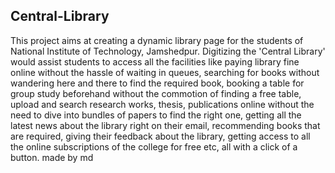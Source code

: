 ## Central-Library

This project aims at creating a dynamic library page for the students of National Institute of Technology, Jamshedpur. Digitizing the 'Central Library' would assist students to access all the facilities like paying library fine online without the hassle of waiting in queues, searching for books without wandering here and there to find the required book, booking a table for group study beforehand without the commotion of finding a free table, upload and search research works, thesis, publications online without the need to dive into bundles of papers to find the right one, getting all the latest news about the library right on their email, recommending books that are required, giving their feedback about the library, getting access to all the online subscriptions of the college for free etc, all with a click of a button.
made by md
